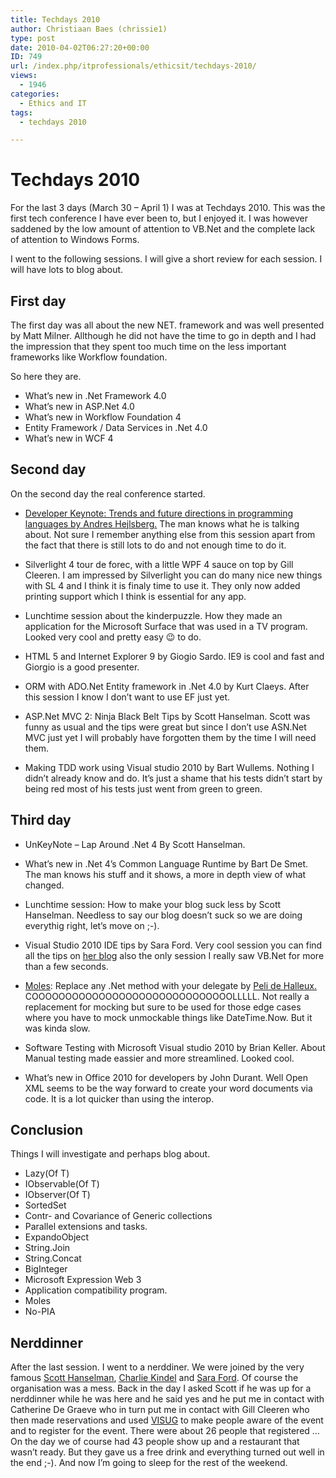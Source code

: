 ```yaml
---
title: Techdays 2010
author: Christiaan Baes (chrissie1)
type: post
date: 2010-04-02T06:27:20+00:00
ID: 749
url: /index.php/itprofessionals/ethicsit/techdays-2010/
views:
  - 1946
categories:
  - Ethics and IT
tags:
  - techdays 2010

---
```

# Techdays 2010

For the last 3 days (March 30 &#8211; April 1) I was at Techdays 2010. This was the first tech conference I have ever been to, but I enjoyed it. I was however saddened by the low amount of attention to VB.Net and the complete lack of attention to Windows Forms.

I went to the following sessions. I will give a short review for each session. I will have lots to blog about.

## First day

The first day was all about the new NET. framework and was well presented by Matt Milner. Allthough he did not have the time to go in depth and I had the impression that they spent too much time on the less important frameworks like Workflow foundation.

So here they are.

  * What&#8217;s new in .Net Framework 4.0
  * What&#8217;s new in ASP.Net 4.0
  * What&#8217;s new in Workflow Foundation 4
  * Entity Framework / Data Services in .Net 4.0
  * What&#8217;s new in WCF 4

## Second day

On the second day the real conference started.

  * [Developer Keynote: Trends and future directions in programming languages by Andres Hejlsberg.][1]
The man knows what he is talking about. Not sure I remember anything else from this session apart from the fact that there is still lots to do and not enough time to do it.

  * Silverlight 4 tour de forec, with a little WPF 4 sauce on top by Gill Cleeren.
I am impressed by Silverlight you can do many nice new things with SL 4 and I think it is finaly time to use it. They only now added printing support which I think is essential for any app.

  * Lunchtime session about the kinderpuzzle.
How they made an application for the Microsoft Surface that was used in a TV program. Looked very cool and pretty easy 😉 to do.

  * HTML 5 and Internet Explorer 9 by Giogio Sardo.
IE9 is cool and fast and Giorgio is a good presenter.

  * ORM with ADO.Net Entity framework in .Net 4.0 by Kurt Claeys.
After this session I know I don&#8217;t want to use EF just yet.

  * ASP.Net MVC 2: Ninja Black Belt Tips by Scott Hanselman.
Scott was funny as usual and the tips were great but since I don&#8217;t use ASN.Net MVC just yet I will probably have forgotten them by the time I will need them.

  * Making TDD work using Visual studio 2010 by Bart Wullems.
Nothing I didn&#8217;t already know and do. It&#8217;s just a shame that his tests didn&#8217;t start by being red most of his tests just went from green to green. </ul> 

## Third day

  * UnKeyNote &#8211; Lap Around .Net 4 By Scott Hanselman.
  * What&#8217;s new in .Net 4&#8217;s Common Language Runtime by Bart De Smet.
The man knows his stuff and it shows, a more in depth view of what changed.

  * Lunchtime session: How to make your blog suck less by Scott Hanselman.
Needless to say our blog doesn&#8217;t suck so we are doing everythig right, let&#8217;s move on ;-).

  * Visual Studio 2010 IDE tips by Sara Ford.
Very cool session you can find all the tips on [her blog][2] also the only session I really saw VB.Net for more than a few seconds.

  * <span class="MT_red"><a href="http://research.microsoft.com/en-us/projects/pex/downloads.aspx">Moles</a>: Replace any .Net method with your delegate by <a href="http://blog.dotnetwiki.org/">Peli de Halleux.</a></span>
COOOOOOOOOOOOOOOOOOOOOOOOOOOOOOLLLLL. Not really a replacement for mocking but sure to be used for those edge cases where you have to mock unmockable things like DateTime.Now. But it was kinda slow.

  * Software Testing with Microsoft Visual studio 2010 by Brian Keller.
About Manual testing made eassier and more streamlined. Looked cool.

  * What&#8217;s new in Office 2010 for developers by John Durant.
Well Open XML seems to be the way forward to create your word documents via code. It is a lot quicker than using the interop. </ul> 

## Conclusion

Things I will investigate and perhaps blog about.

  * Lazy(Of T)
  * IObservable(Of T)
  * IObserver(Of T)
  * SortedSet
  * Contr- and Covariance of Generic collections
  * Parallel extensions and tasks.
  * ExpandoObject
  * String.Join
  * String.Concat
  * BigInteger
  * Microsoft Expression Web 3
  * Application compatibility program.
  * Moles
  * No-PIA

## Nerddinner

After the last session. I went to a nerddiner. We were joined by the very famous [Scott Hanselman][3], [Charlie Kindel][4] and [Sara Ford][5]. Of course the organisation was a mess. Back in the day I asked Scott if he was up for a nerddinner while he was here and he said yes and he put me in contact with Catherine De Graeve who in turn put me in contact with Gill Cleeren who then made reservations and used [VISUG][6] to make people aware of the event and to register for the event. There were about 26 people that registered &#8230; On the day we of course had 43 people show up and a restaurant that wasn&#8217;t ready. But they gave us a free drink and everything turned out well in the end ;-). And now I&#8217;m going to sleep for the rest of the weekend.

 [1]: http://channel9.msdn.com/posts/adebruyn/TechDays-2010-Developer-Keynote-by-Anders-Hejlsberg/
 [2]: http://blogs.msdn.com/saraford/archive/2010/03/30/speaking-at-devdays-2010-in-the-netherlands-visual-studio-tips.aspx
 [3]: http://www.hanselman.com/blog/
 [4]: http://blogs.msdn.com/ckindel/
 [5]: http://blogs.msdn.com/saraford/
 [6]: http://www.visug.be/